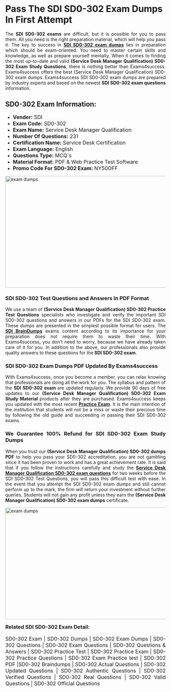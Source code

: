<h1><strong><strong>Pass The SDI SD0-302 Exam Dumps In First Attempt</strong></strong></h1> <p style="text-align:justify">The <strong>SDI SD0-302 exams</strong> are difficult, but it is possible for you to pass them. All you need is the right preparation material, which will help you pass it. The key to success in <a href="https://www.exams4success.com/sdi/sd0-302-pdf-exam-dumps"><strong>SDI SD0-302 exam dumps</strong></a> lies in preparation which should be exam-oriented. You need to master certain skills and knowledge, as well as prepare yourself mentally. When it comes to finding the most up-to-date and valid <strong>(Service Desk Manager Qualification) SD0-302 Exam Study Questions</strong>, there is nothing better than Exams4success. Exams4success offers the best (Service Desk Manager Qualification) SD0-302 exam dumps. Exams4success SDI SD0-302 exam dumps are prepared by industry experts and based on the newest <strong>SDI SD0-302 exam questions</strong> information.</p> <h2><strong><strong>SD0-302 Exam Information:</strong></strong></h2> <ul> <li><span style="font-size:16px"><strong>Vender:</strong> SDI</span></li> <li><span style="font-size:16px"><strong>Exam Code:</strong> SD0-302</span></li> <li><span style="font-size:16px"><strong>Exam Name:</strong> Service Desk Manager Qualification</span></li> <li><span style="font-size:16px"><strong>Number Of Questions:</strong> 231</span></li> <li><span style="font-size:16px"><strong>Certification Name:</strong> Service Desk Certification</span></li> <li><span style="font-size:16px"><strong>Exam Language:</strong> English</span></li> <li><span style="font-size:16px"><strong>Questions Type:</strong> MCQ`s</span></li> <li><span style="font-size:16px"><strong>Material Format:</strong> PDF & Web Practice Test Software</span></li> <li><span style="font-size:16px"><strong>Promo Code For SD0-302 Exam: </strong>NY50OFF</span></li> </ul> <p><a href="https://www.exams4success.com/sdi/sd0-302-pdf-exam-dumps" rel="no-follow"><img alt="exam dumps" src="https://www.certcollections.com/uploads/content/infrist1.png" style="height:350px; width:750px" /></a></p> <h3><strong>SDI SD0-302 Test Questions and Answers In PDF Format</strong></h3> <p style="text-align:justify">We use a team of <strong>(Service Desk Manager Qualification) SD0-302 Practice Test Questions</strong> specialists who investigate and verify the important SDI SD0-302 questions and answers in our PDFs for the SDI SD0-302 exam. These dumps are presented in the simplest possible format for users. The <a href="https://www.exams4success.com/sdi-exam-dumps"><strong>SDI BrainDumps</strong></a> exams content according to its importance for your preparation does not require them to waste their time. With Exams4success, you don't need to worry, because we have already taken care of it for you. In addition to the above, our professionals also provide quality answers to these questions for the<strong> SDI SD0-302 exam</strong>.</p> <h3><strong> SDI SD0-302 Exam Dumps PDF Updated By Exams4success</strong></h3> <p style="text-align:justify">With Exams4success, once you become a member, you can relax knowing that professionals are doing all the work for you. The syllabus and pattern of the <strong>SDI SD0-302 exam </strong>are updated regularly. We provide 90 days of free updates to our <strong>(Service Desk Manager Qualification) SD0-302 Exam Study Material</strong> products after they are purchased. Exams4success keeps you updated with the most recent <a href="https://www.exams4success.com/"><strong>Practice Exam</strong></a>. It is the main intention of the institution that students will not be a miss or waste their precious time by following the old guide and succeeding in passing their SDI SD0-302 exams.</p> <h3 style="text-align:justify"><strong>We Guarantee 100% Refund for SDI SD0-302 Exam Study Dumps</strong></h3> <p style="text-align:justify">When you trust our <strong>(Service Desk Manager Qualification) SD0-302 dumps PDF</strong> to help you pass your SD0-302 accreditation, you are not gambling since it has been proven to work and has a great achievement rate. It is said that if you follow the instructions carefully and study the <a href="https://www.exams4success.com/sdi/sd0-302-pdf-exam-dumps"><strong>Service Desk Manager Qualification SD0-302 exam questions</strong></a> for two weeks before the SDI SD0-302 Test Questions, you will pass this difficult test with ease. In the event that you attempt the SDI SD0-302 exam dumps and still cannot perform up to the mark, the firm will return your investment without further queries. Students will not gain any profit unless they earn the <strong>(Service Desk Manager Qualification) SD0-302 exam dumps</strong> certificate.</p> <p style="text-align:justify"><a href="https://www.exams4success.com/sdi/sd0-302-pdf-exam-dumps" rel="no-follow"><img alt="exam dumps" src="https://www.certcollections.com/uploads/content/free_demo1.png" style="height:350px; width:750px" /></a></p> <p style="text-align:justify"><span style="font-size:16px"><strong>Related SDI SD0-302 Exam Detail:</strong></span><br /> <br /> <span style="font-size:16px">SD0-302 Exam | SD0-302 Dumps | SD0-302 Exam Dumps | SD0-302 Questions | SD0-302 Exam Questions | SD0-302 Questions & Answers | SD0-302 Practice Test | SD0-302 Practice Exam | SD0-302 Practice Questions | SD0-302 Exam Practice test | SD0-302 PDF |SD0-302 Braindumps | SD0-302 Actual Questions | SD0-302 Updated Questions | SD0-302 Authentic Questions | SD0-302 Verified Questions | SD0-302 Real Questions | SD0-302 Valid Questions | SD0-302 Official Questions</span></p>
